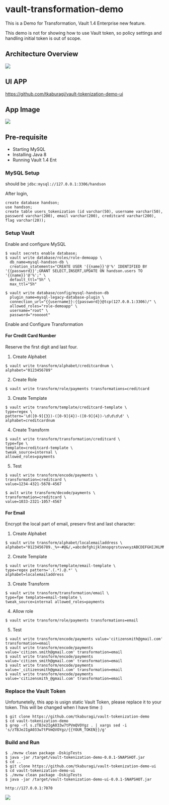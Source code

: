 # vault-transformation-demo

This is a Demo for Transformation,  Vault 1.4 Enterprise new feature.

This demo is not for showing how to use Vault token, so policy settings and handling initial token is out of scope.

## Architecture Overview
<kbd>
  <img src="https://raw.githubusercontent.com/tkaburagi/vault-tokenization-demo/master/pic.png">
</kbd>

## UI APP

https://github.com/tkaburagi/vault-tokenization-demo-ui

## App Image
<kbd>
  <img src="https://raw.githubusercontent.com/tkaburagi/vault-tokenization-demo/master/pic2.png">
</kbd>

## Pre-requisite

* Starting MySQL
* Installing Java 8
* Running Vault 1.4 Ent

### MySQL Setup

should be `jdbc:mysql://127.0.0.1:3306/handson`

After login,

```
create database handson;
use handson;
create table users_tokenization (id varchar(50), username varchar(50), password varchar(200), email varchar(200), creditcard varchar(200), flag varchar(20));
```

### Setup Vault

Enable and configure MySQL

```
$ vault secrets enable database;
$ vault write database/roles/role-demoapp \
  db_name=mysql-handson-db \
  creation_statements="CREATE USER '{{name}}'@'%' IDENTIFIED BY '{{password}}';GRANT SELECT,INSERT,UPDATE ON handson.users TO '{{name}}'@'%';" \
  default_ttl="5h" \
  max_ttl="5h"

$ vault write database/config/mysql-handson-db 
  plugin_name=mysql-legacy-database-plugin \
  connection_url="{{username}}:{{password}}@tcp(127.0.0.1:3306)/" \
  allowed_roles="role-demoapp" \
  username="root" \
  password="rooooot"
```

Enable and Configure Transformation

#### For Credit Card Number

Reserve the first digit and last four.

1. Create Alphabet
```
$ vault write transform/alphabet/creditcardnum \
alphabet="0123456789"
```

2. Create Role
```
$ vault write transform/role/payments transformations=creditcard
```

3. Create Template
```
$ vault write transform/template/creditcard-template \
type=regex \
pattern='\d([0-9]{3})-([0-9]{4})-([0-9]{4})-\d\d\d\d' \
alphabet=creditcardnum
```

4. Create Transform
```
$ vault write transform/transformation/creditcard \
type=fpe \
template=creditcard-template \
tweak_source=internal \
allowed_roles=payments
```

5. Test
```
$ vault write transform/encode/payments \
transformation=creditcard \
value=1234-4321-5678-4567

$ ault write transform/decode/payments \
transformation=creditcard \
value=1033-2321-1057-4567
```

#### For Email

Encrypt the local part of email, preserv first and last character:

1. Create Alphabet
```
$ vault write transform/alphabet/localemailaddress \
alphabet="0123456789._%+~#@&/,=abcdefghijklmnopqrstuvwxyzABCDEFGHIJKLMNOPQRSTUVWXYZ"

```

2. Create Template
```
$ vault write transform/template/email-template \
type=regex pattern='.(.*).@.*' \
alphabet=localemailaddress

```

3. Create Transform
```
$ vault write transform/transformation/email \
type=fpe template=email-template \
tweak_source=internal allowed_roles=payments

```

4. Allow role
```
$ vault write transform/role/payments transformations=email
```

5. Test
```
$ vault write transform/encode/payments value='citizensmith@gmail.com' transformation=email
$ vault write transform/encode/payments value='citizen.smith@gmail.com' transformation=email
$ vault write transform/encode/payments value='citizen_smith@gmail.com' transformation=email
$ vault write transform/encode/payments value='_citizensmith@gmail.com' transformation=email
$ vault write transform/encode/payments value='citizensmith_@gmail.com' transformation=email
```

### Replace the Vault Token

Unfortunetelly, this app is usign static Vault Token, please replace it to your token. This will be changed when I have time :)

```
$ git clone https://github.com/tkaburagi/vault-tokenization-demo
$ cd vault-tokenization-demo
$ grep -rl s.zTBJe2IgA033w7tPVmQVOYgz . | xargs sed -i 's/zTBJe2IgA033w7tPVmQVOYgz/{{YOUR_TOKEN}}/g'
```

### Build and Run

```
$ ./mvnw clean package -DskipTests
$ java -jar /target/vault-tokenization-demo-0.0.1-SNAPSHOT.jar
$ cd ..
$ git clone https://github.com/tkaburagi/vault-tokenization-demo-ui
$ cd vault-tokenization-demo-ui 
$ ./mvnw clean package -DskipTests
$ java -jar /target/vault-tokenization-demo-ui-0.0.1-SNAPSHOT.jar
```

`http://127.0.0.1:7070`

<kbd>
  <img src="https://raw.githubusercontent.com/tkaburagi/vault-tokenization-demo/master/pic2.png">
</kbd>
